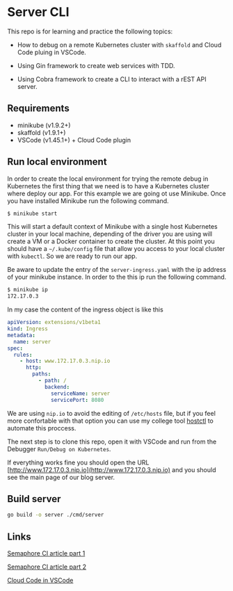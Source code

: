 # Server CLI

This repo is for learning and practice the following topics:

* How to debug on a remote Kubernetes cluster with `skaffold` and Cloud Code  pluing in VSCode.

* Using Gin framework to create web services with TDD.

* Using Cobra framework to create a CLI to interact with a rEST API server.

## Requirements

* minikube (v1.9.2+)
* skaffold (v1.9.1+)
* VSCode (v1.45.1+) + Cloud Code plugin

## Run local environment

In order to create the local environment for trying the remote debug in Kubernetes 
the first thing that we need is to have a Kubernetes cluster where deploy our app.
For this example we are going ot use Minikube. Once you have installed Minikube run 
the following command.

```bash
$ minikube start
```

This will start a default context of Minikube with a single host Kubernetes cluster in your local machine, depending of the driver you are using will create a VM or a Docker container to create the cluster. At this point you should have a `~/.kube/config` file that allow you access to your local cluster with `kubectl`. So we are ready to run our app.

Be aware to update the entry of the `server-ingress.yaml` with the ip address of your minikube instance. In order to the this ip run the following command.

```bash
$ minikube ip
172.17.0.3
```

In my case the content of the ingress object is like this

```yaml
apiVersion: extensions/v1beta1
kind: Ingress
metadata:
  name: server
spec:
  rules:
    - host: www.172.17.0.3.nip.io
      http:
        paths:
          - path: /
            backend:
              serviceName: server
              servicePort: 8080
```

We are using `nip.io` to avoid the editing of `/etc/hosts` file, but if you feel more confortable with that option you can use my college tool [hostctl](https://github.com/guumaster/hostctl) to automate this proccess.

The next step is to clone this repo, open it with VSCode and run from the Debugger `Run/Debug on Kubernetes`.

If everything works fine you should open the URL [http://www.172.17.0.3.nip.io](http://www.172.17.0.3.nip.io) and you should see the main page of our blog server.

## Build server

```bash
go build -o server ./cmd/server
```

## Links

[Semaphore CI article part 1](https://semaphoreci.com/community/tutorials/building-go-web-applications-and-microservices-using-gin)

[Semaphore CI article part 2](https://semaphoreci.com/community/tutorials/test-driven-development-of-go-web-applications-with-gin)

[Cloud Code in VSCode](https://www.youtube.com/watch?v=62GLbBDLiPE)
